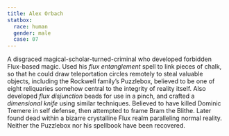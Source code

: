 ```yaml
---
title: Alex Orbach
statbox:
  race: human
  gender: male
  case: 07
---
```


A disgraced magical-scholar-turned-criminal who developed forbidden Flux-based magic. Used his *flux entanglement* spell to link pieces of chalk, so that he could draw teleportation circles remotely to steal valuable objects, including the Rockwell family’s Puzzlebox, believed to be one of eight reliquaries somehow central to the integrity of reality itself. Also developed *flux disjunction* beads for use in a pinch, and crafted a *dimensional knife* using similar techniques. Believed to have killed Dominic Tremere in self defense, then attempted to frame Bram the Blithe. Later found dead within a bizarre crystalline Flux realm paralleling normal reality. Neither the Puzzlebox nor his spellbook have been recovered.
